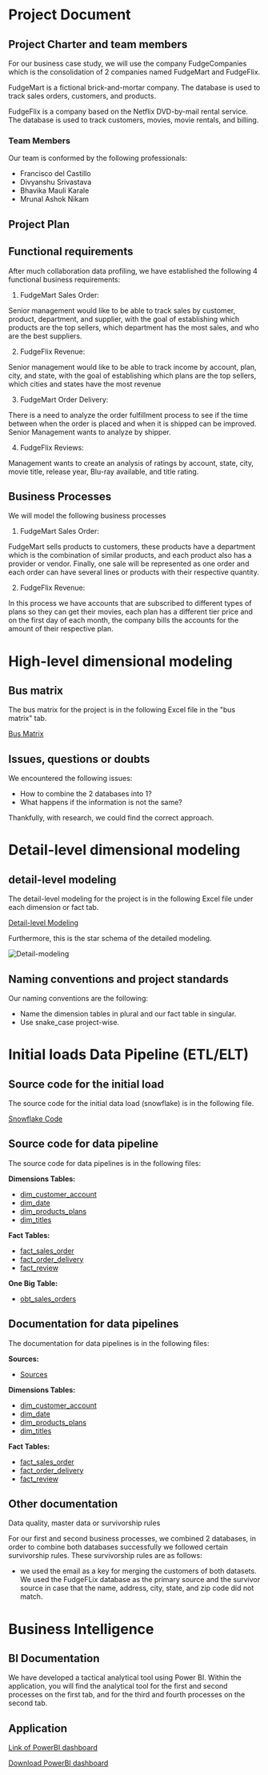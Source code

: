 # Project Document

## Project Charter and team members

For our business case study, we will use the company FudgeCompanies which is the consolidation of 2 companies named FudgeMart and FudgeFlix. 

FudgeMart is a fictional brick-and-mortar company. The database is used to track sales orders, customers, and products.

FudgeFlix is a company based on the Netflix DVD-by-mail rental service. The database is used to track customers, movies, movie rentals, and billing.


### Team Members

Our team is conformed by the following professionals:
- Francisco del Castillo
- Divyanshu Srivastava
- Bhavika Mauli Karale
- Mrunal Ashok Nikam

## Project Plan

## Functional requirements
After much collaboration data profiling, we have established the following 4 functional business requirements:

1. FudgeMart Sales Order:
   
Senior management would like to be able to track sales by customer, product, department, and supplier, with the goal of establishing which products are the top sellers, which department has the most sales, and who are the best suppliers. 

2. FudgeFlix Revenue:

Senior management would like to be able to track income by account, plan, city, and state, with the goal of establishing which plans are the top sellers, which cities and states have the most revenue 

3. FudgeMart Order Delivery:

There is a need to analyze the order fulfillment process to see if the time between when the order is placed and when it is shipped can be improved. Senior Management wants to analyze by shipper.

4. FudgeFlix Reviews:
   
Management wants to create an analysis of ratings by account, state, city, movie title, release year, Blu-ray available, and title rating.

## Business Processes

We will model the following business processes 
1. FudgeMart Sales Order:

FudgeMart sells products to customers, these products have a department which is the combination of similar products, and each product also has a provider or vendor. Finally, one sale will be represented as one order and each order can have several lines or products with their respective quantity. 

2. FudgeFlix Revenue:

In this process we have accounts that are subscribed to different types of plans so they can get their movies, each plan has a different tier price and on the first day of each month, the company bills the accounts for the amount of their respective plan. 

# High-level dimensional modeling
## Bus matrix

The bus matrix for the project is in the following Excel file in the "bus matrix" tab.

[Bus Matrix](Dimensional-Modeling-Workbook.xlsx)

## Issues, questions or doubts

We encountered the following issues:
- How to combine the 2 databases into 1?
- What happens if the information is not the same?

Thankfully, with research, we could find the correct approach. 

# Detail-level dimensional modeling
## detail-level modeling
The detail-level modeling for the project is in the following Excel file under each dimension or fact tab. 

[Detail-level Modeling](Dimensional-Modeling-Workbook.xlsx)

Furthermore, this is the star schema of the detailed modeling. 

![Detail-modeling](./Detail_data_modeling-2024-04-06_16-21.png)


## Naming conventions and project standards

Our naming conventions are the following:
- Name the dimension tables in plural and our fact table in singular.
- Use snake_case project-wise.


# Initial loads Data Pipeline (ETL/ELT)
## Source code for the initial load

The source code for the initial data load (snowflake) is in the following file.

[Snowflake Code](Snowflake-code.txt)

## Source code for data pipeline

The source code for data pipelines is in the following files:

**Dimensions Tables:**
- [dim_customer_account](../fudgecompanies/models/dim_customer_account.sql)
- [dim_date](../fudgecompanies/models/dim_date.sql)
- [dim_products_plans](../fudgecompanies/models/dim_products_plans.sql)
- [dim_titles](../fudgecompanies/models/dim_titles.sql)

**Fact Tables:**
- [fact_sales_order](../fudgecompanies/models/fact_sales_order.sql)
- [fact_order_delivery](../fudgecompanies/models/fact_order_delivery.sql)
- [fact_review](../fudgecompanies/models/fact_review.sql)

**One Big Table:**
- [obt_sales_orders](../fudgecompanies/models/obt_sales_orders.sql)


## Documentation for data pipelines
The documentation for data pipelines is in the following files:

**Sources:**
- [Sources](../fudgecompanies/models/sources.yml)

**Dimensions Tables:**
- [dim_customer_account](../fudgecompanies/models/dim_customer_account.yml)
- [dim_date](../fudgecompanies/models/dim_date.yml)
- [dim_products_plans](../fudgecompanies/models/dim_products_plans.yml)
- [dim_titles](../fudgecompanies/models/dim_titles.yml)

**Fact Tables:**
- [fact_sales_order](../fudgecompanies/models/fact_sales_order.yml)
- [fact_order_delivery](../fudgecompanies/models/fact_order_delivery.yml)
- [fact_review](../fudgecompanies/models/fact_review.yml)


## Other documentation
Data quality, master data or survivorship rules

For our first and second business processes, we combined 2 databases, in order to combine both databases successfully we followed certain survivorship rules. These survivorship rules are as follows:
- we used the email as a key for merging the customers of both datasets. We used the FudgeFLix database as the primary source and the survivor source in case that the name, address, city, state, and zip code did not match.

# Business Intelligence
## BI Documentation
We have developed a tactical analytical tool using Power BI. Within the application, you will find the analytical tool for the first and second processes on the first tab, and for the third and fourth processes on the second tab.

## Application
[Link of PowerBI dashboard](https://app.powerbi.com/groups/me/reports/b0c9b159-8736-4ddb-9b80-daf1be6d883e/ReportSection?experience=power-bi)

[Download PowerBI dashboard](Dashboard_2.pbix)

